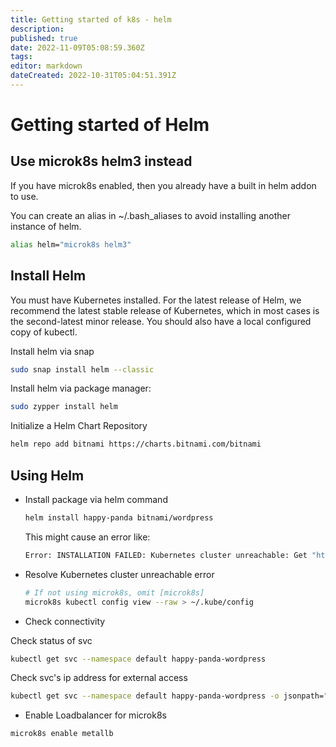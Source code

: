 ```yaml
---
title: Getting started of k8s - helm
description: 
published: true
date: 2022-11-09T05:08:59.360Z
tags: 
editor: markdown
dateCreated: 2022-10-31T05:04:51.391Z
---
```


# Getting started of Helm

## Use microk8s helm3 instead

If you have microk8s enabled, then you already have a built in helm addon to use.

You can create an alias in ~/.bash_aliases to avoid installing another instance of helm.
```bash
alias helm="microk8s helm3"
```

## Install Helm
You must have Kubernetes installed. For the latest release of Helm, we recommend the latest stable release of Kubernetes, which in most cases is the second-latest minor release.
You should also have a local configured copy of kubectl.

Install helm via snap
```bash
sudo snap install helm --classic
```

Install helm via package manager:
```bash
sudo zypper install helm
```

Initialize a Helm Chart Repository
```bash
helm repo add bitnami https://charts.bitnami.com/bitnami
```

## Using Helm

- Install package via helm command
  ```bash
  helm install happy-panda bitnami/wordpress
  ```
	This might cause an error like:
  ```bash
  Error: INSTALLATION FAILED: Kubernetes cluster unreachable: Get "http://localhost:8080/version": dial tcp 127.0.0.1:8080: connect: connection refused
  ```

- Resolve Kubernetes cluster unreachable error
  ```bash
  # If not using microk8s, omit [microk8s]
  microk8s kubectl config view --raw > ~/.kube/config
  ```

- Check connectivity

Check status of svc
```bash
kubectl get svc --namespace default happy-panda-wordpress
```

Check svc's ip address for external access
```bash
kubectl get svc --namespace default happy-panda-wordpress -o jsonpath="{.spec.clusterIP}"
```

- Enable Loadbalancer for microk8s
```bash
microk8s enable metallb
```